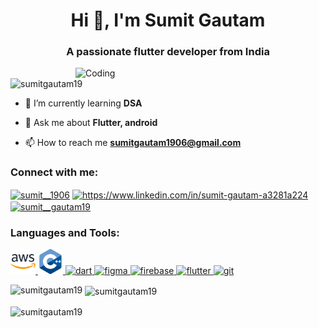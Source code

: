 
<h1 align="center">Hi 👋, I'm Sumit Gautam</h1>
<h3 align="center">A passionate flutter developer from India</h3>
<img align="right" alt="Coding" width="400" src="https://giphy.com/gifs/Smolverse-smol-smolverse-swol-JqmupuTVZYaQX5s094">
<p align="left"> <img src="https://komarev.com/ghpvc/?username=sumitgautam19&label=Profile%20views&color=0e75b6&style=flat" alt="sumitgautam19" /> </p>

- 🌱 I’m currently learning **DSA**

- 💬 Ask me about **Flutter, android**

- 📫 How to reach me **sumitgautam1906@gmail.com**

<h3 align="left">Connect with me:</h3>
<p align="left">
<a href="https://twitter.com/sumit__1906" target="blank"><img align="center" src="https://raw.githubusercontent.com/rahuldkjain/github-profile-readme-generator/master/src/images/icons/Social/twitter.svg" alt="sumit__1906" height="30" width="40" /></a>
<a href="https://linkedin.com/in/https://www.linkedin.com/in/sumit-gautam-a3281a224" target="blank"><img align="center" src="https://raw.githubusercontent.com/rahuldkjain/github-profile-readme-generator/master/src/images/icons/Social/linked-in-alt.svg" alt="https://www.linkedin.com/in/sumit-gautam-a3281a224" height="30" width="40" /></a>
<a href="https://instagram.com/sumit__gautam19" target="blank"><img align="center" src="https://raw.githubusercontent.com/rahuldkjain/github-profile-readme-generator/master/src/images/icons/Social/instagram.svg" alt="sumit__gautam19" height="30" width="40" /></a>
</p>

<h3 align="left">Languages and Tools:</h3>
<p align="left"> <a href="https://aws.amazon.com" target="_blank" rel="noreferrer"> <img src="https://raw.githubusercontent.com/devicons/devicon/master/icons/amazonwebservices/amazonwebservices-original-wordmark.svg" alt="aws" width="40" height="40"/> </a> <a href="https://www.w3schools.com/cpp/" target="_blank" rel="noreferrer"> <img src="https://raw.githubusercontent.com/devicons/devicon/master/icons/cplusplus/cplusplus-original.svg" alt="cplusplus" width="40" height="40"/> </a> <a href="https://dart.dev" target="_blank" rel="noreferrer"> <img src="https://www.vectorlogo.zone/logos/dartlang/dartlang-icon.svg" alt="dart" width="40" height="40"/> </a> <a href="https://www.figma.com/" target="_blank" rel="noreferrer"> <img src="https://www.vectorlogo.zone/logos/figma/figma-icon.svg" alt="figma" width="40" height="40"/> </a> <a href="https://firebase.google.com/" target="_blank" rel="noreferrer"> <img src="https://www.vectorlogo.zone/logos/firebase/firebase-icon.svg" alt="firebase" width="40" height="40"/> </a> <a href="https://flutter.dev" target="_blank" rel="noreferrer"> <img src="https://www.vectorlogo.zone/logos/flutterio/flutterio-icon.svg" alt="flutter" width="40" height="40"/> </a> <a href="https://git-scm.com/" target="_blank" rel="noreferrer"> <img src="https://www.vectorlogo.zone/logos/git-scm/git-scm-icon.svg" alt="git" width="40" height="40"/> </a> </p>

<p><img align="left" src="https://github-readme-stats.vercel.app/api/top-langs?username=sumitgautam19&show_icons=true&locale=en&layout=compact" alt="sumitgautam19" /></p>

<p>&nbsp;<img align="center" src="https://github-readme-stats.vercel.app/api?username=sumitgautam19&show_icons=true&locale=en" alt="sumitgautam19" /></p>

<p><img align="center" src="https://github-readme-streak-stats.herokuapp.com/?user=sumitgautam19&" alt="sumitgautam19" /></p>
